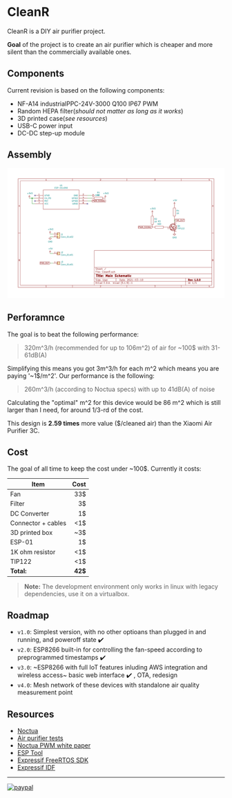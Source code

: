 # CleanR
CleanR is a DIY air purifier project.

**Goal** of the project is to create an air purifier which is cheaper and more silent than the commercially available ones.

## Components
Current revision is based on the following components:
* NF-A14 industrialPPC-24V-3000 Q100 IP67 PWM
* Random HEPA filter(*should not matter as long as it works*)
* 3D printed case(*see resources*)
* USB-C power input
* DC-DC step-up module

## Assembly
![schematic](https://raw.githubusercontent.com/Levente96/CleanR/main/resources/schematics/Schematic.png "Schematic")

## Perforamnce
The goal is to beat the following performance:
> 320m^3/h (recommended for up to 106m^2) of air for ~100$ with 31-61dB(A)

Simplifying this means you got 3m^3/h for each m^2 which means you are paying '~1$/m^2'.
Our performance is the following:
> 260m^3/h (according to Noctua specs) with up to 41dB(A) of noise

Calculating the "optimal" m^2 for this device would be 86 m^2 which is still larger than I need, for around 1/3-rd of the cost.

This design is **2.59 times** more value ($/cleaned air) than the Xiaomi Air Purifier 3C.

## Cost
The goal of all time to keep the cost under ~100$. Currently it costs:

| Item | Cost |
| ---- | ---: |
| Fan  | 33$  |
| Filter | 3$ |
| DC Converter | 1$ |
| Connector + cables | <1$|
| 3D printed box | ~3$ |
| ESP-01 | 1$ |
| 1K ohm resistor| <1$ |
| TIP122 | <1$ |
| **Total:** | **42$** |


> **Note:** The development environment only works in linux with legacy dependencies, use it on a virtualbox.

## Roadmap
* `v1.0`: Simplest version, with no other optioans than plugged in and running, and poweroff state :heavy_check_mark:
* `v2.0`: ESP8266 built-in for controlling the fan-speed according to preprogrammed timestamps :heavy_check_mark:
* `v3.0`: ~ESP8266 with full IoT features inluding AWS integration and wireless access~ basic web interface :heavy_check_mark: , OTA, redesign
* `v4.0`: Mesh network of these devices with standalone air quality measurement point

## Resources
* [Noctua](https://noctua.at/en/nf-a14-industrialppc-24v-3000-q100-ip67-pwm)
* [Air purifier tests](https://smartairfilters.com/en/blog/xiaomi-purifier-auto-mode-leaves-air-unsafe-86-hours/)
* [Noctua PWM white paper](https://noctua.at/pub/media/wysiwyg/Noctua_PWM_specifications_white_paper.pdf)
* [ESP Tool](https://github.com/espressif/esptool)
* [Expressif FreeRTOS SDK](https://github.com/espressif/ESP8266_RTOS_SDK)
* [Expressif IDF](https://github.com/espressif/esp-idf)

---
[![paypal](https://www.paypalobjects.com/en_US/i/btn/btn_donateCC_LG.gif)](https://www.paypal.com/donate?hosted_button_id=T5EL5GCBGGAE6)
